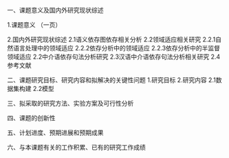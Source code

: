 一、课题意义及国内外研究现状综述

1.课题意义
（一页）

2.国内外研究现状综述
2.1语义依存图依存相关分析
2.2领域适应相关研究
2.2.1自然语言处理中的领域适应
2.2.2依存分析中的领域适应
2.2.3依存分析中的半监督领域适应
2.2中介语依存句法分析研究
2.3汉语中介语依存句法分析相关研究
2.4参考文献

二、课题研究目标、研究内容和拟解决的关键性问题
1.研究目标
2.研究内容
2.1数据集构建
2.2模型

三、拟采取的研究方法、实验方案及可行性分析

四、课题的创新性

五、计划进度、预期进展和预期成果

六、与本课题有关的工作积累、已有的研究工作成绩